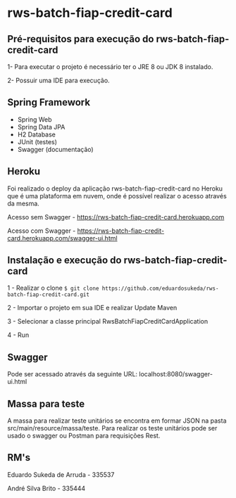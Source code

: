 # rws-batch-fiap-credit-card

## Pré-requisitos para execução do rws-batch-fiap-credit-card

1- Para executar o projeto é necessário ter o JRE 8 ou JDK 8 instalado.

2- Possuir uma IDE para execução.


## Spring Framework

- Spring Web
- Spring Data JPA
- H2 Database
- JUnit (testes)
- Swagger (documentação)

## Heroku

Foi realizado o deploy da aplicação rws-batch-fiap-credit-card no Heroku que é uma plataforma em nuvem, onde é possível realizar o acesso através da mesma.

Acesso sem Swagger - https://rws-batch-fiap-credit-card.herokuapp.com

Acesso com Swagger - https://rws-batch-fiap-credit-card.herokuapp.com/swagger-ui.html


## Instalação e execução do rws-batch-fiap-credit-card

1 - Realizar o clone `$ git clone https://github.com/eduardosukeda/rws-batch-fiap-credit-card.git`

2 - Importar o projeto em sua IDE e realizar Update Maven

3 - Selecionar a classe principal RwsBatchFiapCreditCardApplication

4 - Run


## Swagger
Pode ser acessado através da seguinte URL: localhost:8080/swagger-ui.html


## Massa para teste

A massa para realizar teste unitários se encontra em formar JSON na pasta src/main/resource/massa/teste. Para realizar os teste unitários pode ser usado o swagger ou Postman para requisições Rest.


## RM's
Eduardo Sukeda de Arruda - 335537

André Silva Brito - 335444
